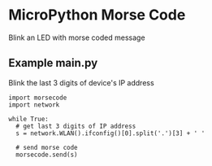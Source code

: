 MicroPython Morse Code
======================

Blink an LED with morse coded message

## Example main.py
Blink the last 3 digits of device's IP address

```
import morsecode
import network

while True:
  # get last 3 digits of IP address
  s = network.WLAN().ifconfig()[0].split('.')[3] + ' '

  # send morse code
  morsecode.send(s)
```
